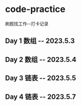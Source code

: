 # code-practice
刷题找工作--打卡记录

## Day 1 数组 -- 2023.5.3

## Day 2 数组 -- 2023.5.4

## Day 3 链表 -- 2023.5.5

## Day 4 链表 -- 2023.5.7